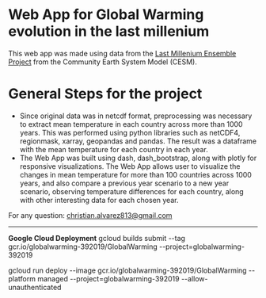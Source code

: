# Web App for Global Warming evolution in the last millenium

This web app was made using data from the [Last Millenium Ensemble Project](https://www.cesm.ucar.edu/community-projects/lme) from the Community Earth System Model (CESM).

# General Steps for the project 

* Since original data was in netcdf format, preprocessing was necessary to extract mean temperature in each country across more than 1000 years. This was performed using python libraries such as netCDF4, regionmask, xarray, geopandas and pandas. The result was a dataframe with the mean temperature for each country in each year.
* The Web App was built using dash, dash_bootstrap, along with plotly for responsive visualizations. The Web App allows user to visualize the changes in mean temperature for more than 100 countries across 1000 years, and also compare a previous year scenario to a new year scenario, observing temperature differences for each country, along with other interesting data for each chosen year.

For any question: christian.alvarez813@gmail.com


-----------------------------------------
**Google Cloud Deployment**
gcloud builds submit --tag gcr.io/globalwarming-392019/GlobalWarming  --project=globalwarming-392019

gcloud run deploy --image gcr.io/globalwarming-392019/GlobalWarming --platform managed  --project=globalwarming-392019 --allow-unauthenticated
